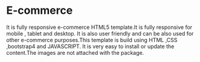 # E-commerce
It is fully responsive e-commerce HTML5 template.It is fully responsive for mobile , tablet and desktop. It is also user friendly and can be also used for other e-commerce purposes.This template is build using HTML ,CSS ,bootstrap4 and JAVASCRIPT. It is very easy to install or update the content.The images are not attached with the package.
